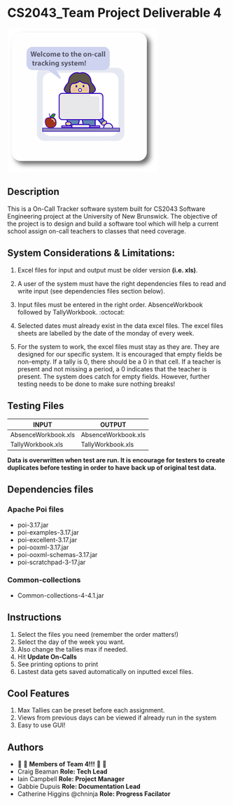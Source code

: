 # CS2043_Team Project Deliverable 4 
![ScreenShot](mainIcon.png)

## Description

This is a On-Call Tracker software system built for CS2043 Software Engineering project at the University of New Brunswick.
The objective of  the project is to design and build a software tool which will help a current school assign on-call teachers to classes that need coverage. 

## System Considerations & Limitations:

1.  Excel files for input and output must be older version **(i.e. xls)**. 

2.  A user of the system must have the right dependencies files to read and write input (see dependencies files section below).

3. Input files must be entered in the right order. AbsenceWorkbook followed by TallyWorkbook. :octocat: 

4. Selected dates must already exist in the data excel files. The excel files sheets are labelled by the date of the monday of every week.

5. For the system to work, the excel files must stay as they are. They are designed for our specific system. It is encouraged that empty fields be non-empty. If a tally is 0, there should be a 0 in that cell. If a teacher is present and not missing a period, a 0 indicates that the teacher is present. The system does catch for empty fields. However, further testing needs to be done to make sure nothing breaks!

## Testing Files

|    **INPUT**        | **OUTPUT**              |
|---------------------|-------------------------|
| AbsenceWorkbook.xls | AbsenceWorkbook.xls  |
| TallyWorkbook.xls   | TallyWorkbook.xls  |

**Data is overwritten when test are run. It is encourage for testers to create duplicates before testing in order to have back up of original test data.**


## Dependencies files

### Apache Poi files
- poi-3.17.jar
- poi-examples-3.17.jar
- poi-excellent-3.17.jar
- poi-ooxml-3.17.jar
- poi-ooxml-schemas-3.17.jar
- poi-scratchpad-3-17.jar

### Common-collections
- Common-collections-4-4.1.jar

## Instructions
1. Select the files you need (remember the order matters!)
2. Select the day of the week you want.
3. Also change the tallies max if needed.
4. Hit **Update On-Calls**
5. See printing options to print
6. Lastest data gets saved automatically on inputted excel files.

## Cool Features

1. Max Tallies can be preset before each assignment. 
2. Views from previous days can be viewed if already run in the system
3. Easy to use GUI!

## Authors

- :raised_hands: :raised_hands: **Members of Team 4!!!** :raised_hands: :raised_hands:
- Craig Beaman  **Role: Tech Lead**
- Iain Campbell  **Role: Project Manager**
- Gabbie Dupuis   **Role: Documentation Lead**
- Catherine Higgins @chninja  **Role: Progress Facilator**

